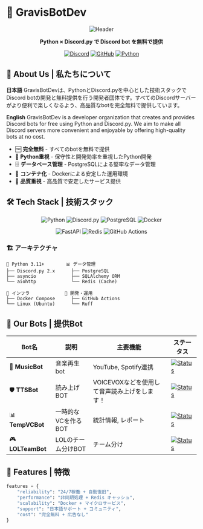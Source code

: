 # 🐍 GravisBotDev

<div align="center">

![Header](https://capsule-render.vercel.app/api?type=waving&color=gradient&height=200&section=header&text=gravis-bot-dev&fontSize=70&fontAlignY=35&animation=twinkling&fontColor=ffffff)

**Python × Discord.py で Discord bot を無料で提供**

[![Discord](https://img.shields.io/badge/Discord-5865F2?style=for-the-badge&logo=discord&logoColor=white)](https://discord.gg/your-server)
[![GitHub](https://img.shields.io/badge/GitHub-181717?style=for-the-badge&logo=github&logoColor=white)](https://github.com/gravis-bot-dev)
[![Python](https://img.shields.io/badge/Python-3776AB?style=for-the-badge&logo=python&logoColor=white)](https://python.org)

</div>

## 🌟 About Us | 私たちについて

**日本語**
GravisBotDevは、PythonとDiscord.pyを中心とした技術スタックでDiscord botの開発と無料提供を行う開発者団体です。すべてのDiscordサーバーがより便利で楽しくなるよう、高品質なbotを完全無料で提供しています。

**English**
GravisBotDev is a developer organization that creates and provides Discord bots for free using Python and Discord.py. We aim to make all Discord servers more convenient and enjoyable by offering high-quality bots at no cost.

- 🆓 **完全無料** - すべてのbotを無料で提供
- 🐍 **Python重視** - 保守性と開発効率を重視したPython開発
- 🗄️ **データベース管理** - PostgreSQLによる堅牢なデータ管理
- 🐳 **コンテナ化** - Dockerによる安定した運用環境
- 🎯 **品質重視** - 高品質で安定したサービス提供

## 🛠️ Tech Stack | 技術スタック

<div align="center">

![Python](https://img.shields.io/badge/Python-3776AB?style=for-the-badge&logo=python&logoColor=white)
![Discord.py](https://img.shields.io/badge/Discord.py-5865F2?style=for-the-badge&logo=discord&logoColor=white)
![PostgreSQL](https://img.shields.io/badge/PostgreSQL-336791?style=for-the-badge&logo=postgresql&logoColor=white)
![Docker](https://img.shields.io/badge/Docker-2496ED?style=for-the-badge&logo=docker&logoColor=white)

![FastAPI](https://img.shields.io/badge/FastAPI-009688?style=for-the-badge&logo=fastapi&logoColor=white)
![Redis](https://img.shields.io/badge/Redis-DC382D?style=for-the-badge&logo=redis&logoColor=white)
![GitHub Actions](https://img.shields.io/badge/GitHub_Actions-2088FF?style=for-the-badge&logo=github-actions&logoColor=white)

</div>

### 🏗️ アーキテクチャ
```
🐍 Python 3.11+        📊 データ管理
├── Discord.py 2.x      ├── PostgreSQL
├── asyncio             ├── SQLAlchemy ORM
└── aiohttp             └── Redis (Cache)

🐳 インフラ             🔧 開発・運用
├── Docker Compose      ├── GitHub Actions
└── Linux (Ubuntu)      └── Ruff
```

## 🤖 Our Bots | 提供Bot

<div align="center">

| Bot名 | 説明 | 主要機能 | ステータス |
|-------|------|----------|-----------|
| 🎵 **MusicBot** | 音楽再生bot | YouTube, Spotify連携 | [![Status](https://status.gravisbot.dev/badge/Music-Bot/status)](#) |
| 🛡️ **TTSBot** | 読み上げBOT | VOICEVOXなどを使用して音声読み上げをします！ | [![Status](https://status.gravisbot.dev/badge/TTS-Bot/status)](#) |
| 📊 **TempVCBot** | 一時的なVCを作るBOT | 統計情報, レポート | [![Status](https://status.gravisbot.dev/badge/tempvc-bot/status)](#) |
| 🎮 **LOLTeamBot** | LOLのチーム分けBOT | チーム分け | [![Status](https://status.gravisbot.dev/badge/LoL-Team-Bot/status)](#) |

</div>

## 🚀 Features | 特徴

```python
features = {
    "reliability": "24/7稼働 + 自動復旧",
    "performance": "非同期処理 + Redis キャッシュ",
    "scalability": "Docker + マイクロサービス",
    "support": "日本語サポート + コミュニティ",
    "cost": "完全無料 + 広告なし"
}
```
